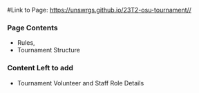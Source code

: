 
#Link to Page: <https://unswrgs.github.io/23T2-osu-tournament//>

### Page Contents

- Rules, 
- Tournament Structure

### Content Left to add

- Tournament Volunteer and Staff Role Details
